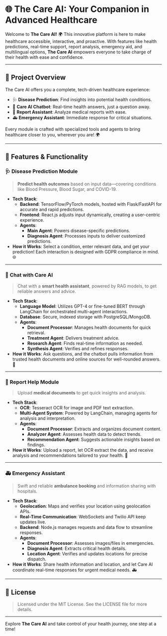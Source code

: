 # 🌐 **The Care AI: Your Companion in Advanced Healthcare**

Welcome to **The Care AI!** 🌍 This innovative platform is here to make healthcare accessible, interactive, and proactive. With features like health predictions, real-time support, report analysis, emergency aid, and multilingual options, **The Care AI** empowers everyone to take charge of their health with ease and confidence.

---

## 🚀 **Project Overview**

The Care AI offers you a complete, tech-driven healthcare experience:

- 🩺 **Disease Prediction**: Find insights into potential health conditions.
- 💬 **Care AI Chatbot**: Real-time health answers, just a question away.
- 📝 **Report Assistant**: Analyze medical reports with ease.
- 🚑 **Emergency Assistant**: Immediate response for critical situations.

Every module is crafted with specialized tools and agents to bring healthcare closer to you, wherever you are! 🌍

---

## 🔮 **Features & Functionality**

### 🩺 **Disease Prediction Module**
> **Predict health outcomes** based on input data—covering conditions like Blood Pressure, Blood Sugar, and COVID-19.

   - **Tech Stack**:
      - **Backend**: TensorFlow/PyTorch models, hosted with Flask/FastAPI for accurate and rapid predictions.
      - **Frontend**: React.js adjusts input dynamically, creating a user-centric experience.
      - **Agents**:
         - **Main Agent**: Powers disease-specific predictions.
         - **Diagnosis Agent**: Processes inputs to deliver customized predictions.
   - **How it Works**: Select a condition, enter relevant data, and get your prediction! Each interaction is designed with GDPR compliance in mind. 🌐

---

### 💬 **Chat with Care AI**
> Chat with a **smart health assistant**, powered by RAG models, to get reliable answers and advice.

   - **Tech Stack**:
      - **Language Model**: Utilizes GPT-4 or fine-tuned BERT through LangChain for orchestrated multi-agent interactions.
      - **Database**: Secure, indexed storage with PostgreSQL/MongoDB.
      - **Agents**:
         - **Document Processor**: Manages health documents for quick retrieval.
         - **Treatment Agent**: Delivers treatment advice.
         - **Research Agent**: Finds real-time information as needed.
         - **Synthesis Agent**: Verifies and refines responses.
   - **How it Works**: Ask questions, and the chatbot pulls information from trusted health documents and online sources for well-rounded answers. 📜

---

### 📝 **Report Help Module**
> Upload **medical documents** to get quick insights and analysis.

   - **Tech Stack**:
      - **OCR**: Tesseract OCR for image and PDF text extraction.
      - **Multi-Agent System**: Powered by LangChain, managing agents for analysis and interpretation.
      - **Agents**:
         - **Document Processor**: Extracts and organizes document content.
         - **Analyzer Agent**: Assesses health data to detect trends.
         - **Recommendation Agent**: Suggests actionable insights based on findings.
   - **How it Works**: Upload a report, let OCR extract the data, and receive analysis and recommendations tailored to your health. 📝

---

### 🚑 **Emergency Assistant**
> Swift and reliable **ambulance booking** and information sharing with hospitals.

   - **Tech Stack**:
      - **Geolocation**: Maps and verifies your location using geolocation APIs.
      - **Real-Time Communication**: WebSockets and Twilio API keep updates live.
      - **Backend**: Node.js manages requests and data flow to streamline responses.
      - **Agents**:
         - **Document Processor**: Assesses images/files in emergencies.
         - **Diagnosis Agent**: Extracts critical health details.
         - **Location Agent**: Verifies and updates locations for precise dispatch.
   - **How it Works**: Share health information and location, and let Care AI coordinate real-time responses for urgent medical needs. 🚑

---


## 📄 **License**

> Licensed under the MIT License. See the LICENSE file for more details.

---

Explore **The Care AI** and take control of your health journey, one step at a time!
